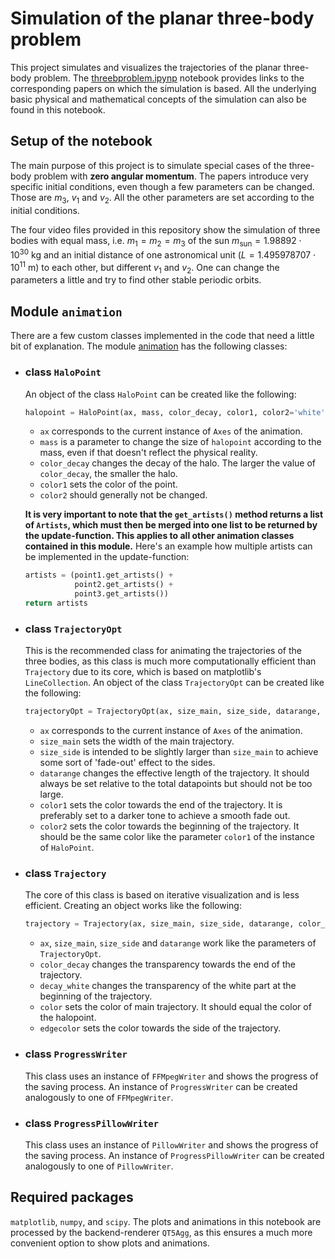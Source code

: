 # Simulation of the planar three-body problem
This project simulates and visualizes the trajectories of the planar three-body problem. The [threebproblem.ipynp](https://github.com/dantona02/projects/blob/main/threebproblem.ipynb) notebook provides links to the corresponding papers on which the simulation is based.
All the underlying basic physical and mathematical concepts of the simulation can also be found in this notebook.

## Setup of the notebook
The main purpose of this project is to simulate special cases of the three-body problem with **zero angular momentum**. The papers introduce very specific initial conditions, even though a few parameters can be changed. Those are $m_3$, $v_1$ and $v_2$. All the other parameters are set according to the initial conditions.

The four video files provided in this repository show the simulation of three bodies with equal mass, i.e. $m_1=m_2=m_3$ of the sun $m_{\text{sun}}=1.98892\cdot10^{30}\ \text{kg}$ and an initial distance of one astronomical unit ($L=1.495978707\cdot10^{11}\ \text{m}$) to each other, but different $v_1$ and $v_2$.
One can change the parameters a little and try to find other stable periodic orbits.

## Module `animation`
There are a few custom classes implemented in the code that need a little bit of explanation. The module [animation](https://github.com/dantona02/projects/blob/main/animation.py) has the following classes:
- ### class `HaloPoint`
  An object of the class `HaloPoint` can be created like the following:
  ```python
  halopoint = HaloPoint(ax, mass, color_decay, color1, color2='white')
  ```
  - `ax` corresponds to the current instance of `Axes` of the animation.
  - `mass` is a parameter to change the size of `halopoint` according to the mass, even if that doesn't reflect the physical reality.
  - `color_decay` changes the decay of the halo. The larger the value of `color_decay`, the smaller the halo.
  - `color1` sets the color of the point.
  - `color2` should generally not be changed.
    
  **It is very important to note that the `get_artists()` method returns a list of `Artists`, which must then be merged into one list to be returned by the update-function.
    This applies to all other animation classes contained in this module.**
    Here's an example how multiple artists can be implemented in the update-function:
    ```python
    artists = (point1.get_artists() +
               point2.get_artists() +
               point3.get_artists())
    return artists
    ```
- ### class `TrajectoryOpt`
  This is the recommended class for animating the trajectories of the three bodies, as this class is much more computationally efficient than `Trajectory` due to its core, which is based on matplotlib's `LineCollection`.
  An object of the class `TrajectoryOpt` can be created like the following:
  ```python
  trajectoryOpt = TrajectoryOpt(ax, size_main, size_side, datarange, color1, color2)
  ```
  - `ax` corresponds to the current instance of `Axes` of the animation.
  - `size_main` sets the width of the main trajectory.
  - `size_side` is intended to be slightly larger than `size_main` to achieve some sort of 'fade-out' effect to the sides.
  - `datarange` changes the effective length of the trajectory. It should always be set relative to the total datapoints but should not be too large.
  - `color1` sets the color towards the end of the trajectory. It is preferably set to a darker tone to achieve a smooth fade out.
  - `color2` sets the color towards the beginning of the trajectory. It should be the same color like the parameter `color1` of the instance of `HaloPoint`.
- ### class `Trajectory`
  The core of this class is based on iterative visualization and is less efficient. Creating an object works like the following:
  ```python
  trajectory = Trajectory(ax, size_main, size_side, datarange, color_decay, decay_white, color, edgecolor)
  ```
  - `ax`, `size_main`, `size_side` and `datarange` work like the parameters of `TrajectoryOpt`.
  - `color_decay` changes the transparency towards the end of the trajectory.
  - `decay_white` changes the transparency of the white part at the beginning of the trajectory.
  - `color` sets the color of main trajectory. It should equal the color of the halopoint.
  - `edgecolor` sets the color towards the side of the trajectory.
- ### class `ProgressWriter`
  This class uses an instance of `FFMpegWriter` and shows the progress of the saving process. An instance of `ProgressWriter` can be created analogously to one of `FFMpegWriter`.
- ### class `ProgressPillowWriter`
  This class uses an instance of `PillowWriter` and shows the progress of the saving process. An instance of `ProgressPillowWriter` can be created analogously to one of `PillowWriter`.

## Required packages
`matplotlib`, `numpy`, and `scipy`. The plots and animations in this notebook are processed by the backend-renderer `QT5Agg`, as this ensures a much more convenient option to show plots and animations.
